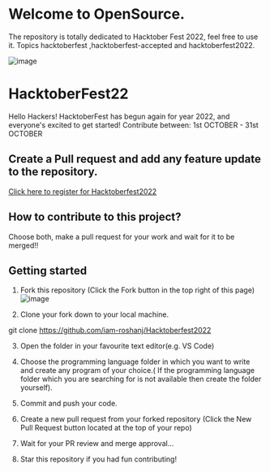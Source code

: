 # Welcome to OpenSource.

 The repository is totally dedicated to Hacktober Fest 2022, feel free to use it. Topics hacktoberfest ,hacktoberfest-accepted and hacktoberfest2022.

![image](https://user-images.githubusercontent.com/84196979/198001252-84a8aab2-9804-4a7a-9ae2-dd9d5a539f7b.png)



# HacktoberFest22

Hello Hackers! HacktoberFest has begun again for year 2022, and everyone's excited to get started! Contribute between:
1st OCTOBER - 31st OCTOBER

## Create a Pull request and add any feature update to the repository.

[Click here to register for Hacktoberfest2022](https://hacktoberfest.com/)

## How to contribute to this project?

Choose both, make a pull request for your work and wait for it to be merged!!

## Getting started

  1. Fork this repository (Click the Fork button in the top right of this page)
  ![image](https://user-images.githubusercontent.com/84196979/198005188-6a9b0443-c83f-42f7-8797-59de95f79c13.png)


  
 2. Clone your fork down to your local machine.
  
  git clone https://github.com/iam-roshanj/Hacktoberfest2022
  
 3. Open the folder in your favourite text editor(e.g. VS Code)
  
  4. Choose the programming language folder in which you want to write and create any program of your choice.( If the programming language folder which you are      searching for is not available then create the folder yourself).

  5. Commit and push your code.

  6. Create a new pull request from your forked repository (Click the New Pull Request button located at the top of your repo)

  7. Wait for your PR review and merge approval...

  8. Star this repository if you had fun contributing!
